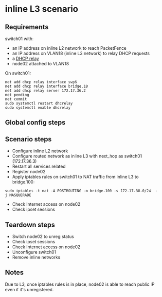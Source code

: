 # inline L3 scenario

## Requirements
switch01 with:
- an IP address on inline L2 network to reach PacketFence
- an IP address on VLAN18 (inline L3 network) to relay DHCP requests
- a [DHCP relay](https://docs.cumulusnetworks.com/cumulus-linux-37/Layer-1-and-Switch-Ports/DHCP-Relays/)
- node02 attached to VLAN18

On switch01:

```
net add dhcp relay interface swp6
net add dhcp relay interface bridge.18
net add dhcp relay server 172.17.36.2
net pending
net commit
sudo systemctl restart dhcrelay
sudo systemctl enable dhcrelay
```

## Global config steps

## Scenario steps
- Configure inline L2 network
- Configure routed network as inline L3 with next_hop as switch01 (172.17.36.3)
- Restart all services related
- Register node02
- Apply iptables rules on switch01 to NAT traffic from inline L3 to
  bridge.100:
```
sudo iptables -t nat -A POSTROUTING -o bridge.100 -s 172.17.38.0/24  -j MASQUERADE
```
- Check Internet access on node02
- Check ipset sessions

## Teardown steps
- Switch node02 to unreg status
- Check ipset sessions
- Check Internet access on node02
- Unconfigure switch01
- Remove inline networks

## Notes

Due to L3, once iptables rules is in place, node02 is able to reach public IP
even if it's unregistered.
